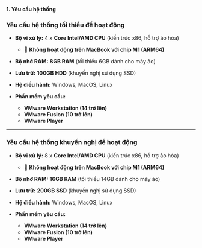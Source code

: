 **1. Yêu cầu hệ thống**  

### **Yêu cầu hệ thống tối thiểu để hoạt động**  

- **Bộ vi xử lý:** 4 x **Core Intel/AMD CPU** (kiến trúc x86, hỗ trợ ảo hóa)  
  - 🚫 **Không hoạt động trên MacBook với chip M1 (ARM64)**  

- **Bộ nhớ RAM:** **8GB RAM** (tối thiểu 6GB dành cho máy ảo)  
- **Lưu trữ:** **100GB HDD** (khuyến nghị sử dụng SSD)  
- **Hệ điều hành:** Windows, MacOS, Linux  
- **Phần mềm yêu cầu:**  
  - **VMware Workstation (14 trở lên)**  
  - **VMware Fusion (10 trở lên)**  
  - **VMware Player**  

---

### **Yêu cầu hệ thống khuyến nghị để hoạt động**  

- **Bộ vi xử lý:** 8 x **Core Intel/AMD CPU** (kiến trúc x86, hỗ trợ ảo hóa)  
  - 🚫 **Không hoạt động trên MacBook với chip M1 (ARM64)**  

- **Bộ nhớ RAM:** **16GB RAM** (tối thiểu 14GB dành cho máy ảo)  
- **Lưu trữ:** **200GB SSD** (khuyến nghị sử dụng SSD)  
- **Hệ điều hành:** Windows, MacOS, Linux  
- **Phần mềm yêu cầu:**  
  - **VMware Workstation (14 trở lên)**  
  - **VMware Fusion (10 trở lên)**  
  - **VMware Player**  